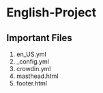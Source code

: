 # English-Project

## Important Files
1. en_US.yml
2. _config.yml
3. crowdin.yml
4. masthead.html
5. footer.html
